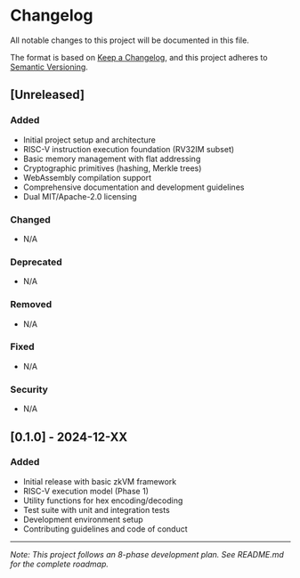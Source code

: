 # Changelog

All notable changes to this project will be documented in this file.

The format is based on [Keep a Changelog](https://keepachangelog.com/en/1.0.0/),
and this project adheres to [Semantic Versioning](https://semver.org/spec/v2.0.0.html).

## [Unreleased]

### Added
- Initial project setup and architecture
- RISC-V instruction execution foundation (RV32IM subset)
- Basic memory management with flat addressing
- Cryptographic primitives (hashing, Merkle trees)
- WebAssembly compilation support
- Comprehensive documentation and development guidelines
- Dual MIT/Apache-2.0 licensing

### Changed
- N/A

### Deprecated
- N/A

### Removed
- N/A

### Fixed
- N/A

### Security
- N/A

## [0.1.0] - 2024-12-XX

### Added
- Initial release with basic zkVM framework
- RISC-V execution model (Phase 1)
- Utility functions for hex encoding/decoding
- Test suite with unit and integration tests
- Development environment setup
- Contributing guidelines and code of conduct

---
*Note: This project follows an 8-phase development plan. See README.md for the complete roadmap.*